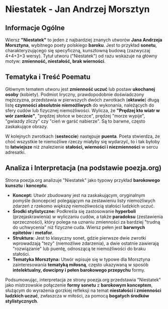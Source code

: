 # Niestatek - Jan Andrzej Morsztyn

## Informacje Ogólne

Wiersz **"Niestatek"** to jeden z najbardziej znanych utworów **Jana Andrzeja Morsztyna**, wybitnego poety polskiego **baroku**. Jest to przykład **sonetu**, charakteryzującego się specyficzną, kunsztowną budową (zazwyczaj 4+4+3+3 wersy). Tytuł utworu ("Niestatek") od razu wskazuje na główny motyw: **zmienność, niestałość, brak wierności**.

## Tematyka i Treść Poematu

Głównym tematem utworu jest **zmienność uczuć** lub postaw **ukochanej osoby** (kobiety). Podmiot liryczny, prawdopodobnie doświadczony mężczyzna, przedstawia w pierwszych dwóch zwrotkach (**oktawie**) długą listę **czynności absolutnie niemożliwych** do wykonania, należących do sfery cudów lub fizycznej niemożliwości. Wylicza, że **"Prędzej kto wiatr w wór zamknie"**, "prędzej słońce w beczce", prędzej "morze wypije", "gwiazdy zliczy" czy "cień w garść nabierze". Są to barwne, często zaskakujące obrazy.

W kolejnych zwrotkach (**sesteccie**) następuje **puenta**. Poeta stwierdza, że choć wszystkie te niemożliwe rzeczy miałyby się wydarzyć, to i tak byłoby to **łatwiejsze** niż znalezienie **stałości, wierności i niezmienności** w sercu adresatki.

## Analiza i Interpretacja (na podstawie poezja.org)

Strona poezja.org analizuje "Niestatek" jako typowy przykład **barokowego kunsztu** i **konceptu**.

*   **Koncept:** Utwór zbudowany jest na zaskakującym, oryginalnym pomyśle (koncepcie) polegającym na zestawieniu listy niemożliwych zdarzeń z rzekomo *większą* niemożliwością stałości ludzkich uczuć.
*   **Środki stylistyczne:** Podkreśla się zastosowanie **hyperboli** (przejaskrawienia) w wyliczaniu cudów, a także **paradoksu** (zestawienia sprzeczności), który polega na uznaniu zmienności za bardziej "trudną do uchwycenia" niż fizyczne cuda. Wiersz pełen jest **barwnych epitetów** i **metafor**.
*   **Struktura:** Jest to klasyczny sonet, gdzie pierwsze dwie zwrotki wprowadzają "tezy" (niemożliwe zdarzenia), a dwie ostatnie zawierają "rozwiązanie" lub puentę, odnoszącą te niemożliwości do braku stałości.
*   **Tematyka Morsztyna:** Utwór wpisuje się w typowe dla Morsztyna zainteresowania **tematyką miłosną**, często ukazywaną w sposób **intelektualny, dowcipny i pełen barokowego przepychu** formy.

Podsumowując, interpretacja ze strony poezja.org przedstawia "Niestatek" jako mistrzowskie połączenie **formy sonetu** z **barokowym konceptem**, służącym do wyrażenia gorzkiej refleksji na temat **niestałości i zmienności ludzkich uczuć**, zwłaszcza w miłości, za pomocą **bogatych środków stylistycznych**.
